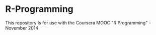 R-Programming
=============

This repository is for use with the Coursera MOOC "R Programming" - November 2014
